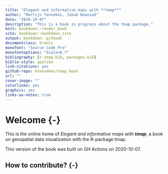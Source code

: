 ```yaml
--- 
title: "Elegant and informative maps with **tmap**"
author: "Martijn Tennekes, Jakub Nowosad"
date: "2020-10-07"
description: "This is a book in progress about the tmap package."
knit: bookdown::render_book
site: bookdown::bookdown_site
output: bookdown::gitbook
documentclass: krantz
monofont: "Source Code Pro"
monofontoptions: "Scale=0.7"
bibliography: [r-tmap.bib, packages.bib]
biblio-style: apalike
link-citations: yes
github-repo: mtennekes/tmap_book
url: ""
cover-image: ""
colorlinks: yes
graphics: yes
links-as-notes: true
---
```




# Welcome {-}
This is the online home of *Elegant and informative maps with **tmap***, a book on geospatial data visualization with the R-package tmap.

This version of the book was built on GH Actions on 2020-10-07.

## How to contribute? {-}
